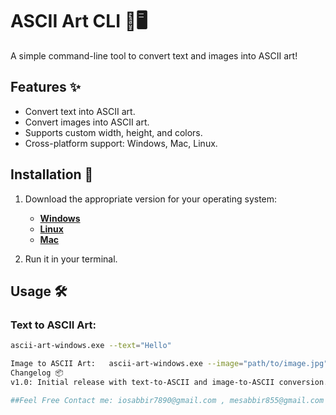 # ASCII Art CLI 🎨🖥️

A simple command-line tool to convert text and images into ASCII art!

## Features ✨
- Convert text into ASCII art.
- Convert images into ASCII art.
- Supports custom width, height, and colors.
- Cross-platform support: Windows, Mac, Linux.

## Installation 🚀
1. Download the appropriate version for your operating system:
   - **[Windows](https://github.com/sabbir-sabbir/ASCII-art/releases/download/v1.0.0/ascii-art-windows.exe)**
   - **[Linux](https://github.com/sabbir-sabbir/your-repo/releases/download/v1.0/ascii-art-linux)**
   - **[Mac](https://github.com/sabbir-sabbir/your-repo/releases/download/v1.0/ascii-art-mac)**

2. Run it in your terminal.

## Usage 🛠️
### Text to ASCII Art:
```bash
ascii-art-windows.exe --text="Hello"

Image to ASCII Art:   ascii-art-windows.exe --image="path/to/image.jpg" --width=80 --height=40 --color=true
Changelog 📦
v1.0: Initial release with text-to-ASCII and image-to-ASCII conversion.

##Feel Free Contact me: iosabbir7890@gmail.com , mesabbir855@gmail.com
                      
